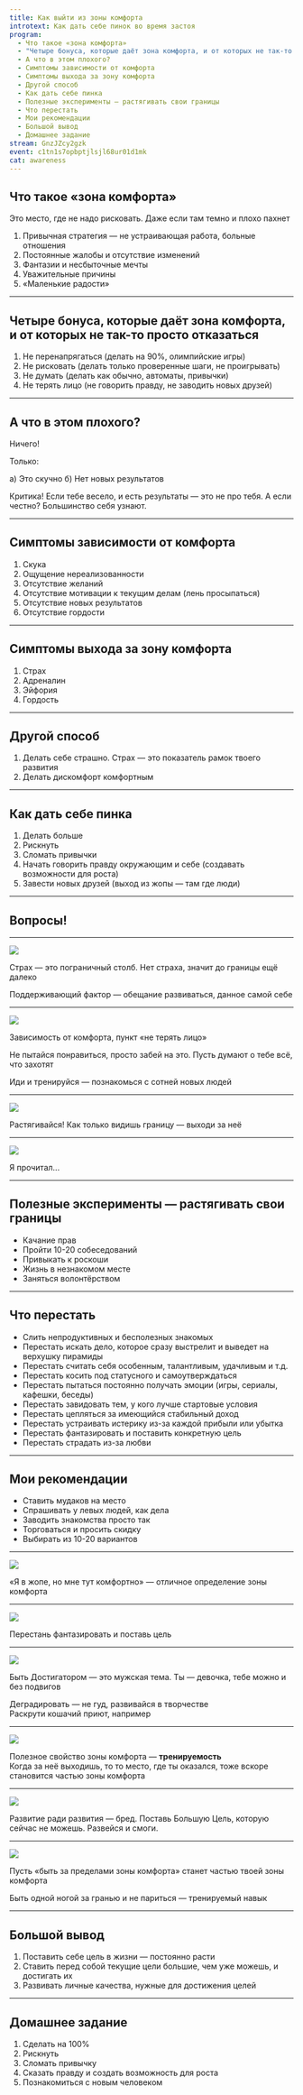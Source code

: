 ```yaml
---
title: Как выйти из зоны комфорта
introtext: Как дать себе пинок во время застоя
program:
  - Что такое «зона комфорта»
  - "Четыре бонуса, которые даёт зона комфорта, и от которых не так-то просто отказаться"
  - А что в этом плохого?
  - Симптомы зависимости от комфорта
  - Симптомы выхода за зону комфорта
  - Другой способ
  - Как дать себе пинка
  - Полезные эксперименты — растягивать свои границы
  - Что перестать
  - Мои рекомендации
  - Большой вывод
  - Домашнее задание
stream: GnzJZcy2gzk
event: c1tn1s7opbptjlsjl68ur01d1mk
cat: awareness
---
```


## Что такое «зона комфорта»

Это место, где не надо рисковать. Даже если там темно и плохо пахнет

1. Привычная стратегия — не устраивающая работа, больные отношения
1. Постоянные жалобы и отсутствие изменений
1. Фантазии и несбыточные мечты
1. Уважительные причины
1. «Маленькие радости»

----

## Четыре бонуса, которые даёт зона комфорта, и от которых не так-то просто отказаться

1. Не перенапрягаться (делать на 90%, олимпийские игры)
2. Не рисковать (делать только проверенные шаги, не проигрывать)
3. Не думать (делать как обычно, автоматы, привычки)
4. Не терять лицо (не говорить правду, не заводить новых друзей)

----

## А что в этом плохого?

Ничего!

Только:

а) Это скучно
б) Нет новых результатов

Критика! Если тебе весело, и есть результаты — это не про тебя. А если честно? Большинство себя узнают.

----

## Симптомы зависимости от комфорта

1. Скука
2. Ощущение нереализованности
3. Отсутствие желаний
4. Отсутствие мотивации к текущим делам (лень просыпаться)
5. Отсутствие новых результатов
6. Отсутствие гордости

----

## Симптомы выхода за зону комфорта

1. Страх
2. Адреналин
3. Эйфория
4. Гордость

----

## Другой способ

1. Делать себе страшно. Страх — это показатель рамок твоего развития
2. Делать дискомфорт комфортным

----

## Как дать себе пинка

1. Делать больше
2. Рискнуть
3. Сломать привычки
4. Начать говорить правду окружающим и себе (создавать возможности для роста)
5. Завести новых друзей (выход из жопы — там где люди)

----

## Вопросы!

----

![](/images/episode/2016-08-03-comfort-zone/01.jpg)

Страх — это пограничный столб. Нет страха, значит до границы ещё далеко

Поддерживающий фактор — обещание развиваться, данное самой себе

----

![](/images/episode/2016-08-03-comfort-zone/02.jpg)

Зависимость от комфорта, пункт «не терять лицо»

Не пытайся понравиться, просто забей на это. Пусть думают о тебе всё, что захотят

Иди и тренируйся — познакомься с сотней новых людей

----

![](/images/episode/2016-08-03-comfort-zone/03.jpg)

Растягивайся! Как только видишь границу — выходи за неё

----

![](/images/episode/2016-08-03-comfort-zone/04.jpg)

Я прочитал...

----

## Полезные эксперименты — растягивать свои границы

- Качание прав
- Пройти 10-20 собеседований
- Привыкать к роскоши
- Жизнь в незнакомом месте
- Заняться волонтёрством

----

## Что перестать

- Слить непродуктивных и бесполезных знакомых
- Перестать искать дело, которое сразу выстрелит и выведет на верхушку пирамиды
- Перестать считать себя особенным, талантливым, удачливым и т.д.
- Перестать косить под статусного и самоутверждаться
- Перестать пытаться постоянно получать эмоции (игры, сериалы, кафешки, беседы)
- Перестать завидовать тем, у кого лучше стартовые условия
- Перестать цепляться за имеющийся стабильный доход
- Перестать устраивать истерику из-за каждой прибыли или убытка
- Перестать фантазировать и поставить конкретную цель
- Перестать страдать из-за любви

----

## Мои рекомендации

- Ставить мудаков на место
- Спрашивать у левых людей, как дела
- Заводить знакомства просто так
- Торговаться и просить скидку
- Выбирать из 10-20 вариантов

----

![](/images/episode/2016-08-03-comfort-zone/05.jpg)

«Я в жопе, но мне тут комфортно» — отличное определение зоны комфорта

----

![](/images/episode/2016-08-03-comfort-zone/06.jpg)

Перестань фантазировать и поставь цель

----

![](/images/episode/2016-08-03-comfort-zone/07.jpg)

Быть Достигатором — это мужская тема. Ты — девочка, тебе можно и без подвигов

Деградировать — не гуд, развивайся в творчестве  
Раскрути кошачий приют, например

----

![](/images/episode/2016-08-03-comfort-zone/08.jpg)

Полезное свойство зоны комфорта — **тренируемость**  
Когда за неё выходишь, то то место, где ты оказался, тоже вскоре становится частью зоны комфорта

----

![](/images/episode/2016-08-03-comfort-zone/09.jpg)

Развитие ради развития — бред. Поставь Большую Цель, которую сейчас не можешь.
Развейся и смоги.

----

![](/images/episode/2016-08-03-comfort-zone/10.jpg)

Пусть «быть за пределами зоны комфорта» станет частью твоей зоны комфорта

Быть одной ногой за гранью и не париться — тренируемый навык

----

## Большой вывод

1. Поставить себе цель в жизни — постоянно расти
2. Ставить перед собой текущие цели большие, чем уже можешь, и достигать их
3. Развивать личные качества, нужные для достижения целей

----

## Домашнее задание

1. Сделать на 100%
2. Рискнуть
3. Сломать привычку
4. Сказать правду и создать возможность для роста
5. Познакомиться с новым человеком
